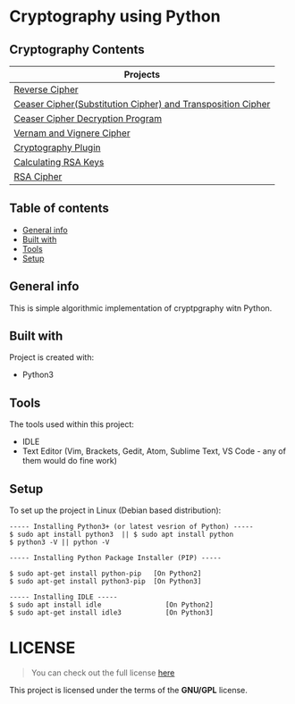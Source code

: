 # Cryptography using Python 

## Cryptography Contents 
| 	Projects       | 
| ------------- |
| [Reverse Cipher](https://kutt.it/Gluddh)							|
| [Ceaser Cipher(Substitution Cipher) and Transposition Cipher](https://kutt.it/NXxHpO)		|
| [Ceaser Cipher Decryption Program]()								|
| [Vernam and Vignere Cipher]()           							|
| [Cryptography Plugin]()                 							|
| [Calculating RSA Keys]()                							|
| [RSA Cipher]()                          							|

## Table of contents
* [General info](#general-info)
* [Built with](#built-with)
* [Tools](#tools)
* [Setup](#setup)

## General info
This is simple algorithmic implementation of cryptpgraphy witn Python.
	
## Built with
Project is created with:
* Python3
	
## Tools
The tools used within this project:
* IDLE 
* Text Editor (Vim, Brackets, Gedit, Atom, Sublime Text, VS Code - any of them would do fine work)

## Setup
To set up the project in Linux (Debian based distribution):
```
----- Installing Python3+ (or latest vesrion of Python) -----
$ sudo apt install python3  || $ sudo apt install python
$ python3 -V || python -V

----- Installing Python Package Installer (PIP) -----

$ sudo apt-get install python-pip 	[On Python2]
$ sudo apt-get install python3-pip 	[On Python3]

----- Installing IDLE -----
$ sudo apt install idle                [On Python2]
$ sudo apt-get install idle3           [On Python3]			

``` 

# LICENSE 
>You can check out the full license [here](https://github.com/pkgnpdeb/python-cryptography/blob/main/LICENSE)

This project is licensed under the terms of the **GNU/GPL** license.  
